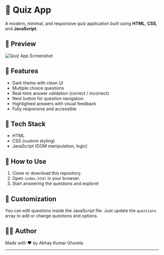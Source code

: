 # 🎯 Quiz App

A modern, minimal, and responsive quiz application built using **HTML**, **CSS**, and **JavaScript**.

## 📸 Preview

![Quiz App Screenshot](screenshot.png)

## 🚀 Features

- Dark theme with clean UI
- Multiple choice questions
- Real-time answer validation (correct / incorrect)
- Next button for question navigation
- Highlighted answers with visual feedback
- Fully responsive and accessible

## 🔧 Tech Stack

- HTML
- CSS (custom styling)
- JavaScript (DOM manipulation, logic)

## 📂 How to Use

1. Clone or download this repository.
2. Open `index.html` in your browser.
3. Start answering the questions and explore!

## 📌 Customization

You can edit questions inside the JavaScript file. Just update the `questions` array to add or change questions and options.

## 🧑‍💻 Author

Made with ❤️ by Abhay Kumar Ghorela

---
